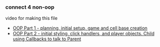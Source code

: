 ### connect 4 non-oop

video for making this file 
- <a href="http://youtu.be/QWMhpOW_N3s" target="_blank">OOP Part 1 - planning, initial setup, game and cell base creation</a>
- <a href="http://youtu.be/SgdNQ8EVrdc" target="_blank">OOP Part 2 - initial styling, click handlers, and player objects.  Child using Callbacks to talk to Parent</a>
